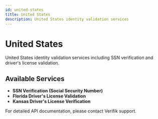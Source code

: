 ```yaml
---
id: united-states
title: United States
description: United States identity validation services
---
```


# United States

United States identity validation services including SSN verification and driver's license validation.

## Available Services

- **SSN Verification (Social Security Number)**
- **Florida Driver's License Validation**
- **Kansas Driver's License Verification**

For detailed API documentation, please contact Verifik support.
